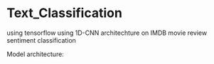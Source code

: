 # Text_Classification

using tensorflow using 1D-CNN architechture on IMDB movie review sentiment classification

Model architecture:

